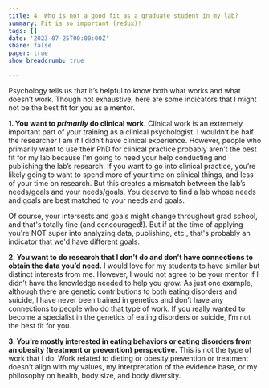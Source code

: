 ```yaml
---
title: 4. Who is not a good fit as a graduate student in my lab?
summary: Fit is so important (redux)!
tags: []
date: '2023-07-25T00:00:00Z'
share: false
pager: true
show_breadcrumb: true

---
```

Psychology tells us that it’s helpful to know both what works and what doesn’t work. Though not exhaustive, here are some indicators that I might not be the best fit for you as a mentor.

**1.	You want to *primarily* do clinical work.** Clinical work is an extremely important part of your training as a clinical psychologist. I wouldn’t be half the researcher I am if I didn’t have clinical experience. However, people who primarily want to use their PhD for clinical practice probably aren’t the best fit for my lab because I’m going to need your help conducting and publishing the lab’s research. If you want to go into clinical practice, you’re likely going to want to spend more of your time on clinical things, and less of your time on research. But this creates a mismatch between the lab’s needs/goals and your needs/goals. You deserve to find a lab whose needs and goals are best matched to your needs and goals. 

Of course, your intersests and goals might change throughout grad school, and that's totally fine (and ecncouraged!). But if at the time of applying you're NOT super into analyzing data, publishing, etc., that's probably an indicator that we'd have different goals.

**2.	You want to do research that I don’t do and don’t have connections to obtain the data you’d need.** I would love for my students to have similar but distinct interests from me. However, I would not agree to be your mentor if I didn’t have the knowledge needed to help you grow. As just one example, although there are genetic contributions to both eating disorders and suicide, I have never been trained in genetics and don’t have any connections to people who do that type of work. If you really wanted to become a specialist in the genetics of eating disorders or suicide, I’m not the best fit for you.

**3.	You’re mostly interested in eating behaviors or eating disorders from an obesity (treatment or prevention) perspective.** This is not the type of work that I do. Work related to dieting or obesity prevention or treatment doesn’t align with my values, my interpretation of the evidence base, or my philosophy on health, body size, and body diversity.  